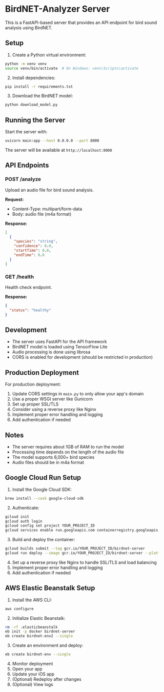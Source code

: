 # BirdNET-Analyzer Server

This is a FastAPI-based server that provides an API endpoint for bird sound analysis using BirdNET.

## Setup

1. Create a Python virtual environment:
```bash
python -m venv venv
source venv/bin/activate  # On Windows: venv\Scripts\activate
```

2. Install dependencies:
```bash
pip install -r requirements.txt
```

3. Download the BirdNET model:
```bash
python download_model.py
```

## Running the Server

Start the server with:
```bash
uvicorn main:app --host 0.0.0.0 --port 8000
```

The server will be available at `http://localhost:8000`

## API Endpoints

### POST /analyze
Upload an audio file for bird sound analysis.

**Request:**
- Content-Type: multipart/form-data
- Body: audio file (m4a format)

**Response:**
```json
[
  {
    "species": "string",
    "confidence": 0.0,
    "startTime": 0.0,
    "endTime": 0.0
  }
]
```

### GET /health
Health check endpoint.

**Response:**
```json
{
  "status": "healthy"
}
```

## Development

- The server uses FastAPI for the API framework
- BirdNET model is loaded using TensorFlow Lite
- Audio processing is done using librosa
- CORS is enabled for development (should be restricted in production)

## Production Deployment

For production deployment:
1. Update CORS settings in `main.py` to only allow your app's domain
2. Use a proper WSGI server like Gunicorn
3. Set up proper SSL/TLS
4. Consider using a reverse proxy like Nginx
5. Implement proper error handling and logging
6. Add authentication if needed

## Notes

- The server requires about 1GB of RAM to run the model
- Processing time depends on the length of the audio file
- The model supports 6,000+ bird species
- Audio files should be in m4a format 

## Google Cloud Run Setup

1. Install the Google Cloud SDK:
```bash
brew install --cask google-cloud-sdk
```

2. Authenticate:
```bash
gcloud init
gcloud auth login
gcloud config set project YOUR_PROJECT_ID
gcloud services enable run.googleapis.com containerregistry.googleapis.com
```

3. Build and deploy the container:
```bash
gcloud builds submit --tag gcr.io/YOUR_PROJECT_ID/birdnet-server
gcloud run deploy --image gcr.io/YOUR_PROJECT_ID/birdnet-server --platform managed
```

4. Set up a reverse proxy like Nginx to handle SSL/TLS and load balancing
5. Implement proper error handling and logging
6. Add authentication if needed 

## AWS Elastic Beanstalk Setup

1. Install the AWS CLI:
```bash
aws configure
```

2. Initialize Elastic Beanstalk:
```bash
rm -rf .elasticbeanstalk
eb init -p docker birdnet-server
eb create birdnet-env2 --single
```

3. Create an environment and deploy:
```bash
eb create birdnet-env --single
```

4. Monitor deployment
5. Open your app
6. Update your iOS app
7. (Optional) Redeploy after changes
8. (Optional) View logs 